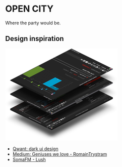 # OPEN CITY

Where the party would be.

## Design inspiration

![ui](https://github.com/botbreeder/open-city/raw/main/ui.png)

* [Qwant: dark ui design](https://www.qwant.com/?q=dark+ui+design&t=images)
* [Medium: Geniuses we love - RomainTrystram](https://medium.muz.li/geniuses-we-love-romaintrystram-f6cc1ce343d3)
* [SomaFM - Lush](https://somafm.com/player/#/now-playing/lush)

